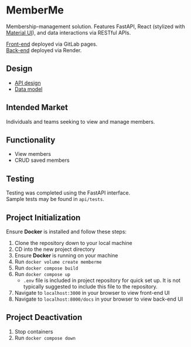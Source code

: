 # MemberMe
Membership-management solution. Features FastAPI, React (stylized with [Material UI](https://mui.com/material-ui/)), and data interactions via RESTful APIs.

[Front-end](https://kariscourey.gitlab.io/memberme/) deployed via GitLab pages. <br/>
[Back-end](https://memberme-api.onrender.com/docs) deployed via Render.


## Design
- [API design](docs/api-design.md)
- [Data model](docs/data-model.md)


## Intended Market
Individuals and teams seeking to view and manage members.


## Functionality
- View members
- CRUD saved members


## Testing
Testing was completed using the FastAPI interface. </br>
Sample tests may be found in `api/tests`.


## Project Initialization

Ensure <b>Docker</b> is installed and follow these steps:

1. Clone the repository down to your local machine
2. CD into the new project directory
3. Ensure <b>Docker</b> is running on your machine
4. Run `docker volume create memberme`
5. Run `docker compose build`
6. Run `docker compose up`
    - `.env` file is included in project repository for quick set up. It is not typically suggested to include this file to the repository.
7. Navigate to `localhost:3000` in your browser to view front-end UI
8. Navigate to `localhost:8000/docs` in your browser to view back-end UI


## Project Deactivation
1. Stop containers
2. Run `docker compose down`
